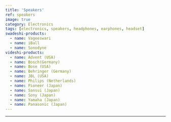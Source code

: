 ```yaml
---
title: 'Speakers'
ref: speakers
image: true
category: Electronics
tags: [electronics, speakers, headphones, earphones, headset]
swadeshi-products:
  - name: Vageeswari
  - name: iBall
  - name: Sonodyne
videshi-products:
  - name: Advent (USA)
  - name: Bosch(Germany)
  - name: Bose (USA)
  - name: Behringer (Germany)
  - name: JBL (USA)
  - name: Philips (Netherlands)
  - name: Pioneer (Japan)
  - name: Sansui (Japan)
  - name: Sony (Japan)
  - name: Yamaha (Japan)
  - name: Panasonic (Japan)
---
```





---


